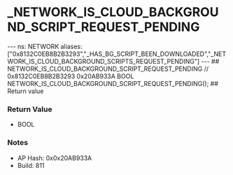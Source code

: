 # _NETWORK_IS_CLOUD_BACKGROUND_SCRIPT_REQUEST_PENDING

--- ns: NETWORK aliases: ["0x8132C0EB8B2B3293","_HAS_BG_SCRIPT_BEEN_DOWNLOADED","_NETWORK_IS_CLOUD_BACKGROUND_SCRIPTS_REQUEST_PENDING"] --- ## NETWORK_IS_CLOUD_BACKGROUND_SCRIPT_REQUEST_PENDING  // 0x8132C0EB8B2B3293 0x20AB933A BOOL NETWORK_IS_CLOUD_BACKGROUND_SCRIPT_REQUEST_PENDING();  ## Return value

### Return Value
* BOOL

### Notes
* AP Hash: 0x0x20AB933A
* Build: 811


